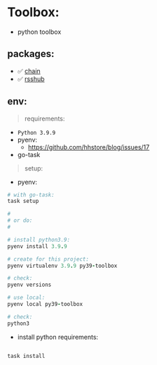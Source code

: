 # Toolbox:

- python toolbox

## packages:

- ✅ [chain](packages/chain/run.py)
- ✅ [rsshub](packages/rsshub/run.py)

## env:

> requirements:

- `Python 3.9.9`
- pyenv:
  - https://github.com/hhstore/blog/issues/17
- go-task

> setup:

- pyenv:

```ruby
# with go-task:
task setup

#
# or do:
#

# install python3.9:
pyenv install 3.9.9

# create for this project:
pyenv virtualenv 3.9.9 py39-toolbox

# check:
pyenv versions

# use local:
pyenv local py39-toolbox 

# check:
python3
```

- install python requirements:


```ruby

task install

```



